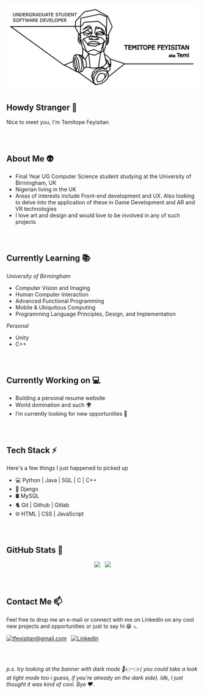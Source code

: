 ![](images/banner.png)

##  Howdy Stranger 👋 

Nice to meet you, I'm Temitope Feyisitan

### &nbsp;

## About Me 👽

- Final Year UG Computer Science student studying at the University of Birmingham, UK
- Nigerian living in the UK 
- Areas of interests include Front-end development and UX. Also looking to delve into the application of these in Game Development and AR and VR technologies
- I love art and design and would love to be involved in any of such projects

### &nbsp;

## Currently Learning 📚

_University of Birmingham_
- Computer Vision and Imaging
- Human Computer Interaction
- Advanced Functional Programming
- Mobile & Ubiquitous Computing
- Programming Language Principles, Design, and Implementation

_Personal_
- Unity
- C++
### &nbsp;

## Currently Working on 💻 

- Building a personal resume website
- World domination and such 🌍
- I’m currently looking for new opportunities 🔭

### &nbsp;

## Tech Stack ⚡
Here's a few things I just happened to picked up

- 💻 Python | Java | SQL | C | C++
- 🐍 Django
- 🛢️ MySQL
- 🐈 Git | Github | Gitlab
- 🌐 HTML | CSS | JavaScript

### &nbsp;

## GitHub Stats 👀

<p align="middle">

  <img src="https://github-readme-stats.vercel.app/api?username=epotimeT&count_private=true&show_icons=true&hide=contribs" width="50%" />
  &nbsp;
  <img src="https://github-readme-stats.vercel.app/api/top-langs/?username=epotimeT&layout=compact" width="40%" /> 

</p>


### &nbsp;

## Contact Me 📫

Feel free to drop me an e-mail or connect with me on LinkedIn on any cool new projects and opportunities or just to say hi 😁 ⤵. 



<a href="mailto:tfeyisitan@gmail.com">![tfeyisitan@gmail.com](https://img.shields.io/badge/Gmail-D14836?style=for-the-badge&logo=gmail&logoColor=white)</a> &nbsp;  <a href="https://www.linkedin.com/in/temitope-feyisitan/">![LinkedIn](https://img.shields.io/badge/LinkedIn-0077B5?style=for-the-badge&logo=linkedin&logoColor=white)</a> 

### &nbsp;

###### p.s. try looking at the banner with dark mode  🥺👉👈 ( you could take a look at light mode too i guess, if you're already on the dark side). Idk, I just thought it was kind of cool. Bye ❤️.

